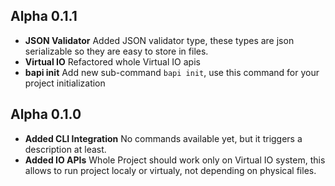 ## Alpha 0.1.1
 - **JSON Validator** Added JSON validator type, these types are json serializable so they are easy to store in files.
 - **Virtual IO** Refactored whole Virtual IO apis
 - **bapi init** Add new sub-command `bapi init`, use this command for your project initialization

## Alpha 0.1.0
 - **Added CLI Integration** No commands available yet, but it triggers a description at least.
 - **Added IO APIs** Whole Project should work only on Virtual IO system, this allows to run project localy or virtualy, not depending on physical files.